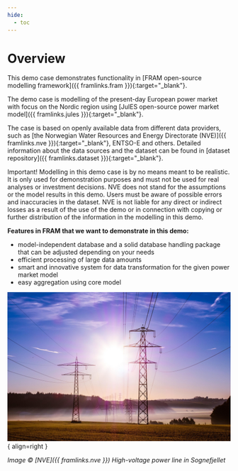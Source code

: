 ```yaml
---
hide:
  - toc
---
```


# Overview

This demo case demonstrates functionality in [FRAM open-source modelling framework]({{ framlinks.fram }}){:target="_blank"}. 

The demo case is modelling of the present-day European power market with focus on the Nordic region using [JulES open-source power market model]({{ framlinks.jules }}){:target="_blank"}. 

The case is based on openly available data from different data providers, such as [the Norwegian Water Resources and Energy Directorate (NVE)]({{ framlinks.nve }}){:target="_blank"}, ENTSO-E and others. Detailed information about the data sources and the dataset can be found in [dataset repository]({{ framlinks.dataset }}){:target="_blank"}.  

<div class="red-box">
Important! Modelling in this demo case is by no means meant to be realistic. It is only used for demonstration purposes and must not be used for real analyses or investment decisions. NVE does not stand for the assumptions or the model results in this demo. Users must be aware of possible errors and inaccuracies in the dataset. NVE is not liable for any direct or indirect losses as a result of the use of the demo or in connection with copying or further distribution of the information in the modelling in this demo. 
</div>


**Features in FRAM that we want to demonstrate in this demo:**

* model-independent database and a solid database handling package that can be adjusted depending on your needs
* efficient processing of large data amounts 
* smart and innovative system for data transformation for the given power market model 
* easy aggregation using core model

![Power Market](img/power_market_illustration.jpg){ align=right }

*Image © [NVE]({{ framlinks.nve }}) High-voltage power line in Sognefjellet*

